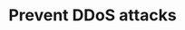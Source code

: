 ---
pcx_content_type: navigation
title: Prevent DDoS attacks
external_link: /learning-paths/prevent-ddos-attacks/
weight: 3
_build:
  publishResources: false
  render: never
---